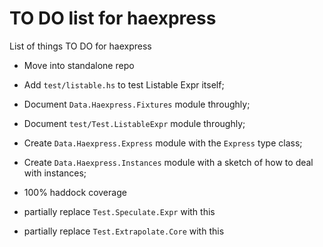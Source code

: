 TO DO list for haexpress
========================

List of things TO DO for haexpress

* Move into standalone repo

* Add `test/listable.hs` to test Listable Expr itself;

* Document `Data.Haexpress.Fixtures` module throughly;

* Document `test/Test.ListableExpr` module throughly;

* Create `Data.Haexpress.Express` module with the `Express` type class;

* Create `Data.Haexpress.Instances` module with a sketch of how to deal with instances;

* 100% haddock coverage

* partially replace `Test.Speculate.Expr` with this

* partially replace `Test.Extrapolate.Core` with this
